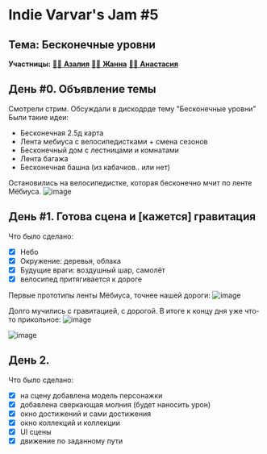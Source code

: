 # Indie Varvar's Jam #5
## Тема: **Бесконечные уровни**

**Участницы:** <a href="https://github.com/zazaraisovna">:woman_technologist: <b>Азалия</b></a>
<a href="https://github.com/whiletruegoto"> :woman_technologist: <b>Жанна</b></a>
<a href="https://github.com/wheelreinventions"> :woman_technologist: <b>Анастасия</b></a>

## День #0. **Объявление темы**
Смотрели стрим. Обсуждали в дискодрде тему "Бесконечные уровни"
Были такие идеи:
* Бесконечная 2.5д карта
* Лента мебиуса с велосипедистками + смена сезонов
* Бесконечный дом с лестницами и комнатами
* Лента багажа
* Бесконечная башна (из кабачков.. или нет)

Остановились на велосипедистке, которая бесконечно мчит по ленте Мёбиуса.
![image](https://github.com/code-sisters-home/iv-jam-5/assets/5063376/36d1307c-4eec-496b-9f26-98c9c500064c)

## День #1. **Готова сцена и [кажется] гравитация**

Что было сделано:
- [x] Небо
- [x] Окружение: деревья, облака
- [x] Будущие враги: воздушный шар, самолёт
- [x] велосипед притягивается к дороге

Первые прототипы ленты Мёбиуса, точнее нашей дороги:
![image](https://github.com/code-sisters-home/iv-jam-5/assets/5063376/36c3ed49-5584-4482-b8d7-daa0be0e17fa)

Долго мучились с гравитацией, с дорогой. В итоге к концу дня уже что-то прикольное:
![image](https://github.com/code-sisters-home/iv-jam-5/assets/5063376/07c2cb24-facc-4ba4-961e-d28052b9ca11)

![image](https://github.com/code-sisters-home/iv-jam-5/assets/5063376/dd7bab2f-1ab4-491f-90e8-f51c8ab32659)

## День 2.

Что было сделано:
- [x] на сцену добавлена модель персонажки
- [x] добавлена сверкающая молния (будет наносить урон)
- [x] окно достижений и сами достижения
- [x] окно коллекций и коллекции
- [x] UI сцены
- [x] движение по заданному пути
